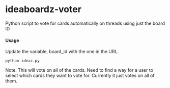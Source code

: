# ideaboardz-voter
Python script to vote for cards automatically on threads using just the board ID

#### Usage

Update the variable, board_id with the one in the URL. 

```python ideaz.py```

Note: This will vote on all of the cards. Need to find a way for a user to select which cards they want to vote for. 
Currently it just votes on all of them.
